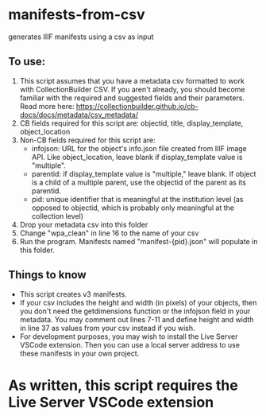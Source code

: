 # manifests-from-csv
generates IIIF manifests using a csv as input

## To use:
1. This script assumes that you have a metadata csv formatted to work with CollectionBuilder CSV. If you aren't already, you should become familiar with the required and suggested fields and their parameters. Read more here: https://collectionbuilder.github.io/cb-docs/docs/metadata/csv_metadata/
2. CB fields required for this script are: objectid, title, display_template, object_location
3. Non-CB fields required for this script are:
    - infojson: URL for the object's info.json file created from IIIF image API. Like object_location, leave blank if display_template value is "multiple".
    - parentid: if display_template value is "multiple," leave blank. If object is a child of a multiple parent, use the objectid of the parent as its parentid.
    - pid: unique identifier that is meaningful at the institution level (as opposed to objectid, which is probably only meaningful at the collection level)
4. Drop your metadata csv into this folder
5. Change "wpa_clean" in line 16 to the name of your csv
4. Run the program. Manifests named "manifest-{pid}.json" will populate in this folder.


## Things to know
- This script creates v3 manifests.
- If your csv includes the height and width (in pixels) of your objects, then you don't need the getdimensions function or the infojson field in your metadata. You may comment out lines 7-11 and define height and width in line 37 as values from your csv instead if you wish.
- For development purposes, you may wish to install the Live Server VSCode extension. Then you can use a local server address to use these manifests in your own project. 


# As written, this script requires the Live Server VSCode extension